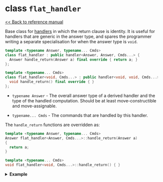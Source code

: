 # class `flat_handler`

[<< Back to reference manual](refman.md)

Base class for [handlers](refman-handler.md) in which the return clause is identity. It is useful for handlers that are generic in the answer type, and spares the programmer writing a separate specialisation for when the answer type is `void`.

```cpp
template <typename Answer, typename... Cmds>
class flat_handler : public handler<Answer, Answer, Cmds...> {
  Answer handle_return(Answer a) final override { return a; }
};

template <typename... Cmds>
class flat_handler<void, Cmds...> : public handler<void, void, Cmds...> {
  void handle_return() final override { }
};
```

- `typename Answer` - The overall answer type of a derived handler and the type of the handled computation. Should be at least move-constructible and move-assignable.

- `typename... Cmds` - The commands that are handled by this handler.


The `handle_return` functions are overridden as:

```cpp
template <typename Answer, typename... Cmds>
Answer flat_handler<Answer, Cmds...>::handle_return(Answer a)
{
  return a;
}

template <typename... Cmds>
void flat_handler<void, Cmds...>::handle_return() { }
```

<details>
  <summary><strong>Example</strong></summary>

Consider the following tick handler that is generic in the return type:

```cpp
struct Tick : command<int> { };

template <typename T>
class Counter : public flat_handler <T, plain<Tick>> {
  int counter = 0;
  int handle_command(Tick) final override
  {
    return ++counter;
  }
};
```

With the `Handler` class we would have to provide a separate specialisation for `void`:

```cpp
struct Tick : command<int> { };

template <typename T>
class Counter : public handler<T, plain<Tick>> {
  int counter = 0;
  int handle_command(Tick) final override
  {
    return ++counter;
  }
  T handle_return(T a)
  {
    return a;
  }
};

template <>
class Counter<void> : public handler<void, plain<Tick>> {
  int counter = 0;
  int handle_command(Tick) final override
  {
    return ++counter;
  }
  void handle_return() { }
};
```

</details>

